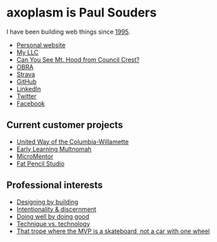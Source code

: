 axoplasm is Paul Souders
========================
I have been building web things since [1995](https://web.archive.org/web/19970218080413/http://darkwing.uoregon.edu/~psouders/).


* [Personal website](https://axoplasm.com)
* [My LLC](https://scrubjay.works/)
* [Can You See Mt. Hood from Council Crest?](https://canyouseemthoodfromcouncilcrest.com/)
* [OBRA](https://obra.org/people/61444)
* [Strava](https://www.strava.com/athletes/56063)
* [GitHub](https://github.com/axoplasm)
* [LinkedIn](http://linkedin.com/in/axoplasm/)
* [Twitter](https://twitter.com/axoplasm)
* [Facebook](https://www.facebook.com/axoplasm)


Current customer projects
-------------------------
* [United Way of the Columbia-Willamette](http://unitedway-pdx.org/)
* [Early Learning Multnomah](https://www.earlylearningmultnomah.org)
* [MicroMentor](https://www.micromentor.org)
* [Fat Pencil Studio](https://fatpencilstudio.com)


Professional interests
----------------------
* [Designing by building](https://axoplasm.com/web-log/imagining-and-building/)
* [Intentionality & discernment](https://axoplasm.com/web-log/right-and-wrong/)
* [Doing well by doing good](https://axoplasm.com/web-log/its-ok-do-well-while-doing-good/)
* [Technique vs. technology](https://axoplasm.com/web-log/technique-and-technology/)
* [That trope where the MVP is a skateboard, not a car with one wheel](https://axoplasm.com/web-log/django-vs-drupal/)

